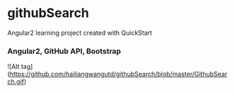 # githubSearch
Angular2 learning project created with QuickStart
### Angular2, GitHub API, Bootstrap
![Alt tag] (https://github.com/hailiangwangutd/githubSearch/blob/master/GithubSearch.gif)
